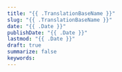 ```yaml
---
title: "{{ .TranslationBaseName }}"
slug: "{{ .TranslationBaseName }}"
date: "{{ .Date }}"
publishDate: "{{ .Date }}"
lastmod: "{{ .Date }}"
draft: true
summarize: false
keywords:
---
```

